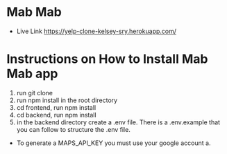 # Mab Mab 

- Live Link 
https://yelp-clone-kelsey-sry.herokuapp.com/ 

# Instructions on How to Install Mab Mab app 
1. run git clone 
2. run npm install in the root directory 
3. cd frontend, run npm install
4. cd backend, run npm install 
5. in the backend directory create a .env file. There is a .env.example that you can follow to structure the .env file. 
  - To generate a MAPS_API_KEY you must use your google account
      a. 
